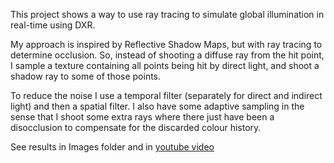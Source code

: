 This project shows a way to use ray tracing to simulate global illumination in real-time using DXR.

My approach is inspired by Reflective Shadow Maps, but with ray tracing to determine occlusion. So, instead of shooting a diffuse ray from the hit point, I sample a texture containing all points being hit by direct light, and shoot a shadow ray to some of those points.

To reduce the noise I use a temporal filter (separately for direct and indirect light) and then a spatial filter. I also have some adaptive sampling in the sense that I shoot some extra rays where there just have been a disocclusion to compensate for the discarded colour history.

See results in Images folder and in [youtube video](https://youtu.be/Dbwxm-EEsRI)
